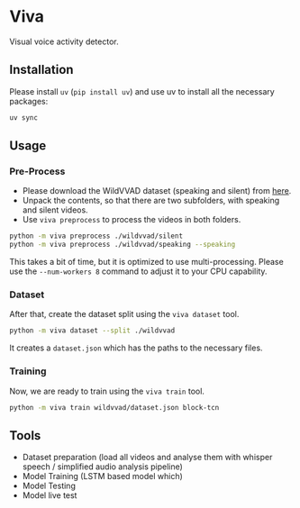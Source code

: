 # Viva
Visual voice activity detector.

## Installation

Please install `uv` (`pip install uv`) and use uv to install all the necessary packages:

```bash
uv sync
```

## Usage

### Pre-Process
- Please download the WildVVAD dataset (speaking and silent) from [here](https://team.inria.fr/perception/research/vvad/).
- Unpack the contents, so that there are two subfolders, with speaking and silent videos.
- Use `viva preprocess` to process the videos in both folders.

```bash
python -m viva preprocess ./wildvvad/silent
python -m viva preprocess ./wildvvad/speaking --speaking
```

This takes a bit of time, but it is optimized to use multi-processing. Please use the  `--num-workers 8` command to adjust it to your CPU capability.

### Dataset
After that, create the dataset split using the `viva dataset` tool.

```bash
python -m viva dataset --split ./wildvvad
```

It creates a `dataset.json` which has the paths to the necessary files.

### Training
Now, we are ready to train using the `viva train` tool.

```bash
python -m viva train wildvvad/dataset.json block-tcn
```

## Tools

- Dataset preparation (load all videos and analyse them with whisper speech / simplified audio analysis pipeline)
- Model Training (LSTM based model which)
- Model Testing
- Model live test